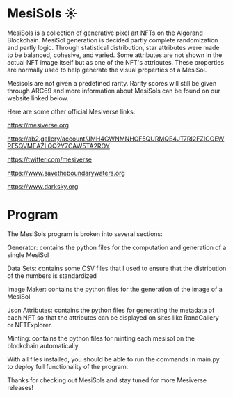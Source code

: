 # MesiSols ☀️
MesiSols is a collection of generative pixel art NFTs on the Algorand Blockchain. MesiSol generation is decided partly complete randomization and partly logic. Through statistical distribution, star attributes were made to be balanced, cohesive, and varied. Some attributes are not shown in the actual NFT image itself but as one of the NFT's attributes. These properties are normally used to help generate the visual properties of a MesiSol.

Mesisols are not given a predefined rarity. Rarity scores will still be given through ARC69 and more information about MesiSols can be found on our website linked below.

Here are some other official Mesiverse links:

https://mesiverse.org

https://ab2.gallery/account/JMH4GWNMNHGF5QURMQE4JT7RI2FZIGOEWRE5QVMEAZLQQ2Y7CAW5TA2ROY

https://twitter.com/mesiverse

https://www.savetheboundarywaters.org

https://www.darksky.org

# Program
The MesiSols program is broken into several sections:

Generator: contains the python files for the computation and generation of a single MesiSol

Data Sets: contains some CSV files that I used to ensure that the distribution of the numbers is standardized

Image Maker: contains the python files for the generation of the image of a MesiSol

Json Attributes: contains the python files for generating the metadata of each NFT so that the attributes can be displayed on
                 sites like RandGallery or NFTExplorer.
                 
Minting: contains the python files for minting each mesisol on the blockchain automatically.

With all files installed, you should be able to run the commands in main.py to deploy full functionality of the program.

Thanks for checking out MesiSols and stay tuned for more Mesiverse releases!
